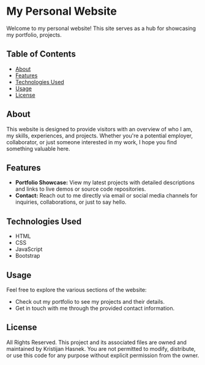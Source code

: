 # My Personal Website

Welcome to my personal website! This site serves as a hub for showcasing my portfolio, projects.

## Table of Contents
- [About](#about)
- [Features](#features)
- [Technologies Used](#technologies-used)
- [Usage](#usage)
- [License](#license)

## About
This website is designed to provide visitors with an overview of who I am, my skills, experiences, and projects. Whether you're a potential employer, collaborator, or just someone interested in my work, I hope you find something valuable here.

## Features
- **Portfolio Showcase:** View my latest projects with detailed descriptions and links to live demos or source code repositories.
- **Contact:** Reach out to me directly via email or social media channels for inquiries, collaborations, or just to say hello.

## Technologies Used
- HTML
- CSS
- JavaScript
- Bootstrap

## Usage
Feel free to explore the various sections of the website:
- Check out my portfolio to see my projects and their details.
- Get in touch with me through the provided contact information.

## License
All Rights Reserved. This project and its associated files are owned and maintained by Kristijan Hasnek. You are not permitted to modify, distribute, or use this code for any purpose without explicit permission from the owner.
